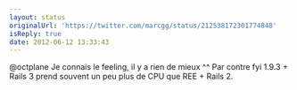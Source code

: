 ```yaml
---
layout: status
originalUrl: 'https://twitter.com/marcgg/status/212538172301774848'
isReply: true
date: 2012-06-12 13:33:43
---
```


@octplane Je connais le feeling, il y a rien de mieux ^^ Par contre fyi 1.9.3 + Rails 3 prend souvent un peu plus de CPU que REE + Rails 2.
